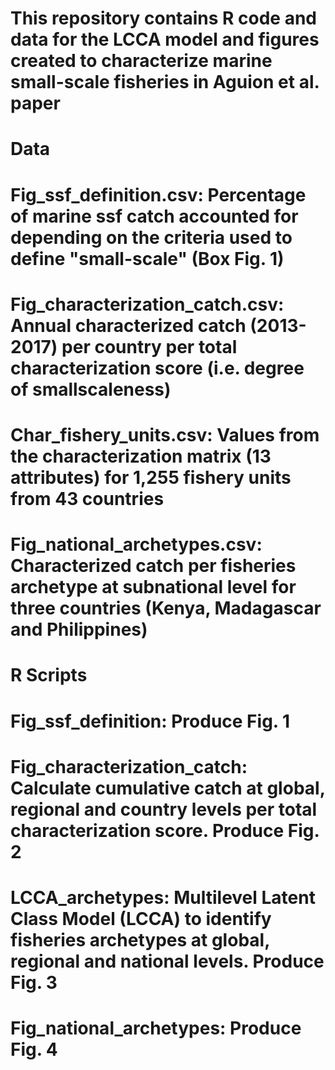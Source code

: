 # This repository contains R code and data for the LCCA model and figures created to characterize marine small-scale fisheries in Aguion et al. paper

# **Data**
# Fig_ssf_definition.csv: Percentage of marine ssf catch accounted for depending on the criteria used to define "small-scale" (Box Fig. 1)
# Fig_characterization_catch.csv: Annual characterized catch (2013-2017) per country per total characterization score (i.e. degree of smallscaleness)
# Char_fishery_units.csv: Values from the characterization matrix (13 attributes) for 1,255 fishery units from 43 countries
# Fig_national_archetypes.csv: Characterized catch per fisheries archetype at subnational level for three countries (Kenya, Madagascar and Philippines)

# **R Scripts**
# Fig_ssf_definition: Produce Fig. 1
# Fig_characterization_catch: Calculate cumulative catch at global, regional and country levels per total characterization score. Produce Fig. 2
# LCCA_archetypes: Multilevel Latent Class Model (LCCA) to identify fisheries archetypes at global, regional and national levels. Produce Fig. 3
# Fig_national_archetypes: Produce Fig. 4
